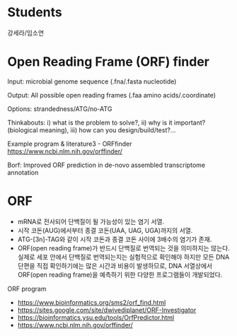 # Students
강세라/임소연

# Open Reading Frame (ORF) finder

Input: microbial genome sequence (.fna/.fasta nucleotide)

Output: All possible open reading frames (.faa amino acids/.coordinate)

Options: strandedness/ATG/no-ATG

Thinkabouts: i) what is the problem to solve?, ii) why is it important? (biological meaning), iii) how can you design/build/test?...

Example program & literature3 - ORFfinder https://www.ncbi.nlm.nih.gov/orffinder/

Borf: Improved ORF prediction in de-novo assembled transcriptome annotation

# ORF

 - mRNA로 전사되어 단백질이 될 가능성이 있는 염기 서열.
 - 시작 코돈(AUG)에서부터 종결 코돈(UAA, UAG, UGA)까지의 서열.
 - ATG-[3n]-TAG와 같이 시작 코돈과 종결 코돈 사이에 3배수의 염기가 존재.
 - ORF(open reading frame)가 반드시 단백질로 번역되는 것을 의미하지는 않는다. 실제로 세포 안에서 단백질로 번역되는지는 실험적으로 확인해야 하지만 모든 DNA 단편을 직접 확인하기에는 많은 시간과 비용이 발생하므로, DNA 서열상에서 ORF(open reading frame)을 예측하기 위한 다양한 프로그램들이 개발되었다.

ORF program
 
 - https://www.bioinformatics.org/sms2/orf_find.html
 - https://sites.google.com/site/dwivediplanet/ORF-Investigator
 - https://bioinformatics.ysu.edu/tools/OrfPredictor.html
 - https://www.ncbi.nlm.nih.gov/orffinder/
